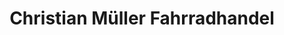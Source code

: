 ---
title: "Christian Müller Fahrradhandel"
url: /kiel/christian-mueller-fahrradhandel/
shop: Fahrrad
---